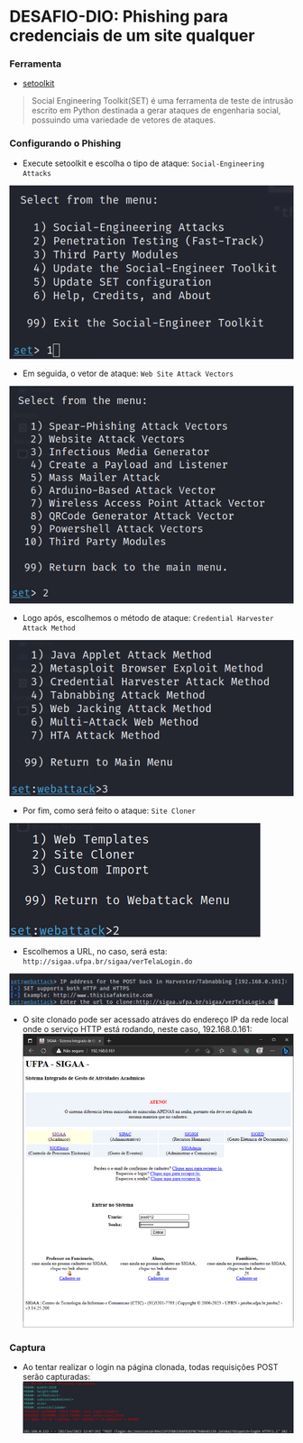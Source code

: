 # DESAFIO-DIO: Phishing para credenciais de um site qualquer

### Ferramenta

- [setoolkit](https://github.com/trustedsec/social-engineer-toolkit)

> Social Engineering Toolkit(SET) é uma ferramenta de teste de intrusão escrito em Python destinada a gerar ataques de engenharia social, possuindo uma variedade de vetores de ataques.

### Configurando o Phishing

- Execute setoolkit e escolha o tipo de ataque: ``` Social-Engineering Attacks ```

![opcao1](./screenshoots/opcao1.png)

- Em seguida, o vetor de ataque: ``` Web Site Attack Vectors ```

![opcao2](./screenshoots/opcao2.png)

- Logo após, escolhemos o método de ataque: ```Credential Harvester Attack Method ```

![opcao3](./screenshoots/opcao3.png)

- Por fim, como será feito o ataque: ``` Site Cloner ```

![opcao4](./screenshoots/opcao4.png)

- Escolhemos a URL, no caso, será esta: ``` http://sigaa.ufpa.br/sigaa/verTelaLogin.do``` 

![setURL](./screenshoots/setURL.png)

- O site clonado pode ser acessado atráves do endereço IP da rede local onde o serviço HTTP está rodando, neste caso, 192.168.0.161:
![captura](./screenshoots/tela_alvo.PNG)


### Captura

- Ao tentar realizar o login na página clonada, todas requisições POST serão capturadas:
![captura](./screenshoots/captura.png)

